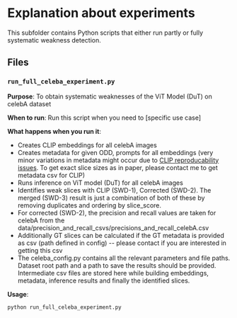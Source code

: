 # Explanation about experiments

This subfolder contains Python scripts that either run partly or fully systematic weakness detection.

## Files

### `run_full_celeba_experiment.py`
**Purpose**: To obtain systematic weaknesses of the ViT Model (DuT) on celebA dataset

**When to run**: Run this script when you need to [specific use case]

**What happens when you run it**: 
- Creates CLIP embeddings for all celebA images
- Creates metadata for given ODD, prompts for all embeddings (very minor variations in metadata might occur due to [CLIP reproducability issues](https://github.com/openai/CLIP/issues/13). To get exact slice sizes as in paper, please contact me to get metadata csv for CLIP)
- Runs inference on ViT model (DuT) for all celebA images
- Identifies weak slices with CLIP (SWD-1), Corrected (SWD-2). The merged (SWD-3) result is just a combination of both of these by removing duplicates and ordering by slice_score.
- For corrected (SWD-2), the precision and recall values are taken for celebA from the data/precision_and_recall_csvs/precisions_and_recall_celebA.csv
- Additionally GT slices can be calculated if the GT metadata is provided as csv (path defined in config) -- please contact if you are interested in getting this csv
- The celeba_config.py contains all the relevant parameters and file paths. Dataset root path and a path to save the results should be provided. Intermediate csv files are stored here while building embeddings, metadata, inference results and finally the identified slices. 

**Usage**:
```bash
python run_full_celeba_experiment.py
```

